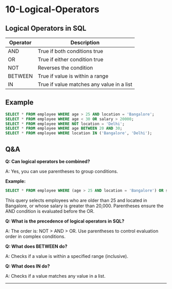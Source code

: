 # 10-Logical-Operators

## Logical Operators in SQL
| Operator | Description                  |
|----------|------------------------------|
| AND      | True if both conditions true |
| OR       | True if either condition true|
| NOT      | Reverses the condition       |
| BETWEEN  | True if value is within a range |
| IN       | True if value matches any value in a list |

## Example
```sql
SELECT * FROM employee WHERE age > 25 AND location = 'Bangalore';
SELECT * FROM employee WHERE age < 30 OR salary > 20000;
SELECT * FROM employee WHERE NOT location = 'Delhi';
SELECT * FROM employee WHERE age BETWEEN 20 AND 30;
SELECT * FROM employee WHERE location IN ('Bangalore', 'Delhi');
```

## Q&A
**Q: Can logical operators be combined?**

A: Yes, you can use parentheses to group conditions.

**Example:**

```sql
SELECT * FROM employee WHERE (age > 25 AND location = 'Bangalore') OR salary > 20000;
```
This query selects employees who are older than 25 and located in Bangalore, or whose salary is greater than 20,000. Parentheses ensure the AND condition is evaluated before the OR.

**Q: What is the precedence of logical operators in SQL?**

A: The order is: NOT > AND > OR. Use parentheses to control evaluation order in complex conditions.

**Q: What does BETWEEN do?**

A: Checks if a value is within a specified range (inclusive).

**Q: What does IN do?**

A: Checks if a value matches any value in a list.

---

